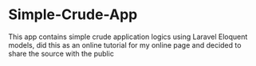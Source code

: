# Simple-Crude-App
This app contains simple crude application logics using Laravel Eloquent models, 
did this as an online tutorial for my online page and decided to share the source with the public
